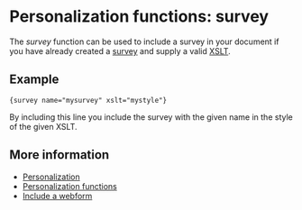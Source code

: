 # Personalization functions: survey

The *survey* function can be used to include a survey in your document 
if you have already created a [survey](./surveys) and supply a valid [XSLT](./css-and-xslt).

## Example

    {survey name="mysurvey" xslt="mystyle"}
    
By including this line you include the survey with the given name in the 
style of the given XSLT.

## More information

* [Personalization](./personalization)
* [Personalization functions](./personalization-functions)
* [Include a webform](./personalization-functions-webform)
